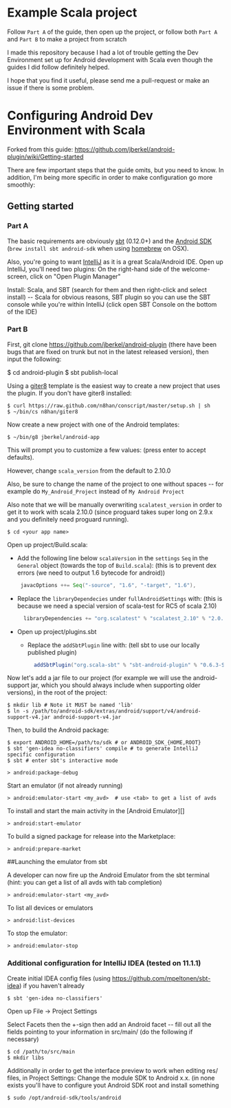 # Example Scala project

Follow `Part A` of the guide, then open up the project, or follow both `Part A` and `Part B` to make a project from scratch

I made this repository because I had a lot of trouble getting the Dev Environment set up for Android development with Scala even though the guides I did follow definitely helped.

I hope that you find it useful, please send me a pull-request or make an issue if there is some problem.

# Configuring Android Dev Environment with Scala

Forked from this guide: https://github.com/jberkel/android-plugin/wiki/Getting-started

There are few important steps that the guide omits, but you need to know. In addition, I'm being more specific in order to make configuration go more smoothly:


## Getting started

### Part A

The basic requirements are obviously [sbt](https://github.com/harrah/xsbt/wiki) (0.12.0+) and the
[Android SDK](http://developer.android.com/sdk/index.html) (`brew install sbt android-sdk` when using
[homebrew](http://mxcl.github.com/homebrew/) on OSX).

Also, you're going to want [IntelliJ](http://www.jetbrains.com/idea/) as it is a great Scala/Android IDE. Open up IntelliJ, you'll need two plugins: On the right-hand side of the welcome-screen, click on "Open Plugin Manager"

Install: Scala, and SBT (search for them and then right-click and select install) -- Scala for obvious reasons, SBT plugin so you can use the SBT console while you're within IntelliJ (click open SBT Console on the bottom of the IDE)

### Part B

First, git clone https://github.com/jberkel/android-plugin (there have been bugs that are fixed on trunk but not in the latest released version), then input the following:

  $ cd android-plugin
  $ sbt publish-local

Using a [giter8](https://github.com/n8han/giter8#readme) template is the easiest way to create a new
project that uses the plugin. If you don't have giter8 installed:

    $ curl https://raw.github.com/n8han/conscript/master/setup.sh | sh
    $ ~/bin/cs n8han/giter8

Now create a new project with one of the Android templates:

    $ ~/bin/g8 jberkel/android-app

This will prompt you to customize a few values: 
(press enter to accept defaults).

However, change `scala_version` from the default to 2.10.0

Also, be sure to change the name of the project to one without spaces -- for example do `My_Android_Project` instead of `My Android Project`

Also note that we will be manually overwriting `scalatest_version` in order to get it to work with scala 2.10.0 (since proguard takes super long on 2.9.x and you definitely need proguard running).
    
    $ cd <your app name>

Open up project/Build.scala:

  * Add the following line below `scalaVersion` in the `settings` `Seq` in the `General` object (towards the top of `Build.scala`): (this is to prevent dex errors (we need to output 1.6 bytecode for android))

     ```scala
      javacOptions ++= Seq("-source", "1.6", "-target", "1.6"),
     ```
  * Replace the `libraryDependecies` under `fullAndroidSettings` with: (this is because we need a special version of scala-test for RC5 of scala 2.10)

    ```scala
      libraryDependencies += "org.scalatest" % "scalatest_2.10" % "2.0.M5b"
    ```
* Open up project/plugins.sbt
  * Replace the `addSbtPlugin` line with: (tell sbt to use our locally published plugin)

    ```scala
      addSbtPlugin("org.scala-sbt" % "sbt-android-plugin" % "0.6.3-SNAPSHOT")
    ```

Now let's add a jar file to our project (for example we will use the android-support jar, which you should always include when supporting older versions), in the root of the project:
    
    $ mkdir lib # Note it MUST be named 'lib'
    $ ln -s /path/to/android-sdk/extras/android/support/v4/android-support-v4.jar android-support-v4.jar

Then, to build the Android package:

    $ export ANDROID_HOME=/path/to/sdk # or ANDROID_SDK_{HOME,ROOT}
    $ sbt 'gen-idea no-classifiers' compile # to generate IntelliJ specific configuration
    $ sbt # enter sbt's interactive mode

    > android:package-debug

Start an emulator (if not already running)

    > android:emulator-start <my_avd>  # use <tab> to get a list of avds

To install and start the main activity in the [Android Emulator][]

    > android:start-emulator

To build a signed package for release into the Marketplace:

    > android:prepare-market

##Launching the emulator from sbt

A developer can now fire up the Android Emulator from the sbt terminal
(hint: you can get a list of all avds with tab completion)

    > android:emulator-start <my_avd>

To list all devices or emulators

    > android:list-devices

To stop the emulator:

    > android:emulator-stop

### Additional configuration for IntelliJ IDEA (tested on 11.1.1)

Create initial IDEA config files (using https://github.com/mpeltonen/sbt-idea) if you haven't already

    $ sbt 'gen-idea no-classifiers'

Open up File -> Project Settings

Select Facets then the +-sign then add an Android facet -- fill out all the fields pointing to your information in src/main/ (do the following if necessary)

    $ cd /path/to/src/main
    $ mkdir libs

Additionally in order to get the interface preview to work when editing res/ files, in Project Settings: Change the module SDK to Android x.x. (in none exists you'll have to configure yout Android SDK root and install something

    $ sudo /opt/android-sdk/tools/android

